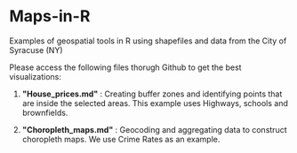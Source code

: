 # Maps-in-R
Examples of geospatial tools in R using shapefiles and data from the City of Syracuse (NY)

Please access the following files thorugh Github to get the best visualizations:

1) **"House_prices.md"** : Creating buffer zones and identifying points that are inside the selected areas. This example uses Highways, schools and brownfields.

2) **"Choropleth_maps.md"** : Geocoding and aggregating data to construct choropleth maps. We use Crime Rates as an example.
